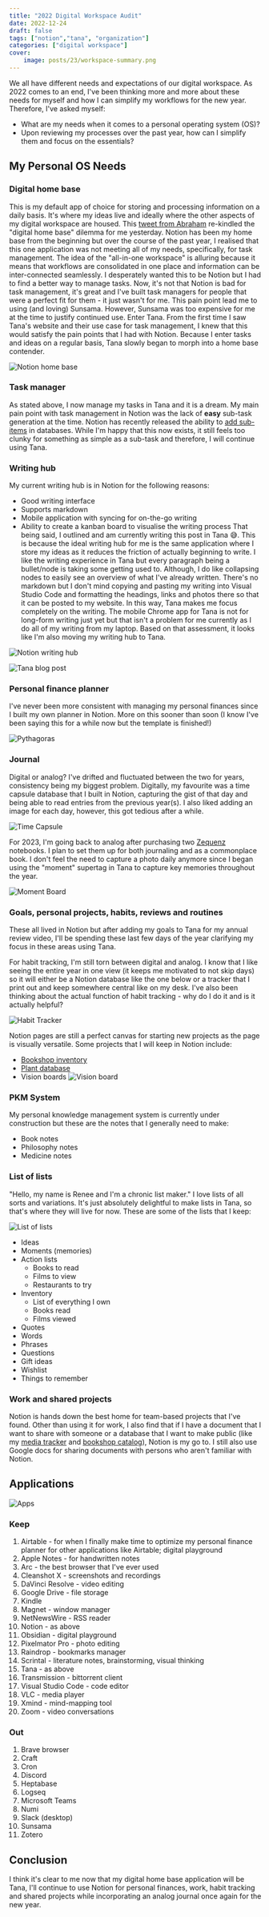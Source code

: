 ```yaml
---
title: "2022 Digital Workspace Audit"
date: 2022-12-24
draft: false
tags: ["notion","tana", "organization"]
categories: ["digital workspace"]
cover:
    image: posts/23/workspace-summary.png
---
```


We all have different needs and expectations of our digital workspace. As 2022 comes to an end, I've been thinking more and more about these needs for myself and how I can simplify my workflows for the new year. Therefore, I've asked myself:
- What are my needs when it comes to a personal operating system (OS)?
- Upon reviewing my processes over the past year, how can I simplify them and focus on the essentials?

## My Personal OS Needs
### Digital home base
This is my default app of choice for storing and processing information on a daily basis. It's where my ideas live and ideally where the other aspects of my digital workspace are housed. This [tweet from Abraham](https://twitter.com/Aaebraham01/status/1606270827892133888?s=20&t=X-2EA6NfxEDl2ZE_ikMxRg) re-kindled the "digital home base" dilemma for me yesterday. Notion has been my home base from the beginning but over the course of the past year, I realised that this one application was not meeting all of my needs, specifically, for task management. The idea of the "all-in-one workspace" is alluring because it means that workflows are consolidated in one place and information can be inter-connected seamlessly. I desperately wanted this to be Notion but I had to find a better way to manage tasks. Now, it's not that Notion is bad for task management, it's great and I've built task managers for people that were a perfect fit for them - it just wasn't for me. This pain point lead me to using (and loving) Sunsama. However, Sunsama was too expensive for me at the time to justify continued use. Enter Tana. From the first time I saw Tana's website and their use case for task management, I  knew that this would satisfy the pain points that I had with Notion. Because I enter tasks and ideas on a regular basis, Tana slowly began to morph into a home base contender.

![Notion home base](/posts/23/notion-after.png)

### Task manager
As stated above, I now manage my tasks in Tana and it is a dream. My main pain point with task management in Notion was the lack of **easy** sub-task generation at the time. Notion has recently released the ability to [add sub-items](https://www.notion.so/help/guides/tasks-manageable-steps-sub-tasks-dependencies) in databases. While I'm happy that this now exists, it still feels too clunky for something as simple as a sub-task and therefore, I will continue using Tana. 

### Writing hub 
My current writing hub is in Notion for the following reasons:
- Good writing interface
- Supports markdown 
- Mobile application with syncing for on-the-go writing 
- Ability to create a kanban board to visualise the writing process
That being said, I outlined and am currently writing this post in Tana 😅. This is because the ideal writing hub for me is the same application where I store my ideas as it reduces the friction of actually beginning to write. I like the writing experience in Tana but every paragraph being a bullet/node is taking some getting used to. Although, I do like collapsing nodes to easily see an overview of what I've already written. There's no markdown but I don't mind copying and pasting my writing into Visual Studio Code and formatting the headings, links and photos there so that it can be posted to my website. In this way, Tana makes me focus completely on the writing. The mobile Chrome app for Tana is not for long-form writing just yet but that isn't a problem for me currently as I do all of my writing from my laptop. Based on that assessment, it looks like I'm also moving my writing hub to Tana.

![Notion writing hub](/posts/23/notion-writing-hub.png)

![Tana blog post](/posts/23/tana-this-blog.png)

### Personal finance planner 
I've never been more consistent with managing my personal finances since I built my own planner in Notion. More on this sooner than soon (I know I've been saying this for a while now but the template is finished!) 

![Pythagoras](/posts/23/notion-pythagoras.png)

### Journal 
Digital or analog? I've drifted and fluctuated between the two for years, consistency being my biggest problem. Digitally, my favourite was a time capsule database that I built in Notion, capturing the gist of that day and being able to read entries from the previous year(s). I also liked adding an image for each day, however, this got tedious after a while. 

![Time Capsule](/posts/23/notion-time-capsule.png)

For 2023, I'm going back to analog after purchasing two [Zequenz](https://www.amazon.com/stores/Zequenz/page/1492DEFD-01C7-48CE-B592-78ECA343CCFF) notebooks. I plan to set them up for both journaling and as a commonplace book. I don't feel the need to capture a photo daily anymore since I began using the "moment" supertag in Tana to capture key memories throughout the year. 

![Moment Board](/posts/23/tana-moments.png)

### Goals, personal projects, habits, reviews and routines
These all lived in Notion but after adding my goals to Tana for my annual review video, I'll be spending these last few days of the year clarifying my focus in these areas using Tana. 

For habit tracking, I'm still torn between digital and analog. I know that I like seeing the entire year in one view (it keeps me motivated to not skip days) so it will either be a Notion database like the one below or a tracker that I print out and keep somewhere central like on my desk. I've also been thinking about the actual function of habit tracking - why do I do it and is it actually helpful?

![Habit Tracker](/posts/23/notion-habit-tracker.png)

Notion pages are still a perfect canvas for starting new projects as the page is visually versatile. Some projects that I will keep in Notion include:
- [Bookshop inventory](https://twitter.com/reneedefour/status/1571968371926646784?s=20&t=X-2EA6NfxEDl2ZE_ikMxRg) 
- [Plant database](https://twitter.com/reneedefour/status/1571519044238327808?s=20&t=X-2EA6NfxEDl2ZE_ikMxRg)
- Vision boards 
![Vision board](/posts/23/notion-vision-board.png)
 

### PKM System
My personal knowledge management system is currently under construction but these are the notes that I generally need to make:
- Book notes 
- Philosophy notes
- Medicine notes

### List of lists
"Hello, my name is Renee and I'm a chronic list maker." I love lists of all sorts and variations. It's just absolutely delightful to make lists in Tana, so that's where they will live for now. These are some of the lists that I keep: 

![List of lists](/posts/23/tana-lists.png)

- Ideas
- Moments (memories)
- Action lists
    - Books to read
    - Films to view
    - Restaurants to try
- Inventory
    - List of everything I own 
    - Books read
    - Films viewed 
- Quotes
- Words
- Phrases
- Questions
- Gift ideas
- Wishlist
- Things to remember 

### Work and shared projects
Notion is hands down the best home for team-based projects that I've found. Other than using it for work, I also find that if I have a document that I want to share with someone or a database that I want to make public (like my [media tracker](https://reneedefour.notion.site/d47634fdee4648a283f11c491bda9e29?v=01064295c31d484dadb340e362b8c7fb) and [bookshop catalog](https://cafeofmusings.notion.site/cafeofmusings/ef53b733765b4d65bd589a6a3b37d4d3?v=04ec026195024d11ad5083ec8ddb72aa)), Notion is my go to. I still also use Google docs for sharing documents with persons who aren't familiar with Notion.

## Applications 

![Apps](/posts/23/all-apps.png)

### Keep
1. Airtable - for when I finally make time to optimize my personal finance planner for other applications like Airtable; digital playground
2. Apple Notes - for handwritten notes
3. Arc - the best browser that I've ever used
4. Cleanshot X - screenshots and recordings
5. DaVinci Resolve - video editing
6. Google Drive - file storage
7. Kindle
8. Magnet - window manager
9. NetNewsWire - RSS reader
10. Notion - as above
11. Obsidian - digital playground
12. Pixelmator Pro - photo editing
13. Raindrop - bookmarks manager
14. Scrintal - literature notes, brainstorming, visual thinking
15. Tana - as above
16. Transmission - bittorrent client
17. Visual Studio Code - code editor
18. VLC - media player
19. Xmind - mind-mapping tool
20. Zoom - video conversations

### Out
1. Brave browser
2. Craft
3. Cron
4. Discord
5. Heptabase
6. Logseq
7. Microsoft Teams
8. Numi
9. Slack (desktop)
10. Sunsama
11. Zotero

## Conclusion

I think it's clear to me now that my digital home base application will be Tana, I'll continue to use Notion for personal finances, work, habit tracking and shared projects while incorporating an analog journal once again for the new year.